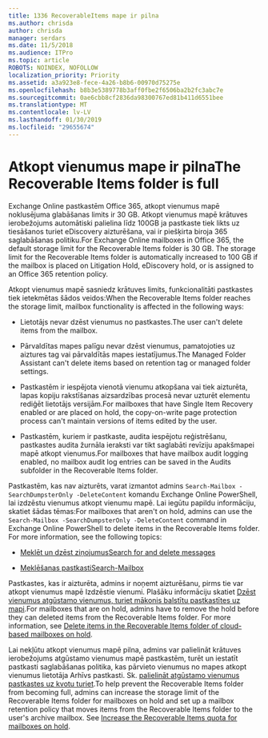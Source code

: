 ```yaml
---
title: 1336 RecoverableItems mape ir pilna
ms.author: chrisda
author: chrisda
manager: serdars
ms.date: 11/5/2018
ms.audience: ITPro
ms.topic: article
ROBOTS: NOINDEX, NOFOLLOW
localization_priority: Priority
ms.assetid: a3a923e8-fece-4a26-b8b6-00970d75275e
ms.openlocfilehash: b8b3e5389778b3aff0fbe2f6506ba2b2fc3abc7e
ms.sourcegitcommit: 0ae6cbb8cf2836da98300767ed81b411d6551bee
ms.translationtype: MT
ms.contentlocale: lv-LV
ms.lasthandoff: 01/30/2019
ms.locfileid: "29655674"
---
```

# <a name="the-recoverable-items-folder-is-full"></a><span data-ttu-id="78f6e-102">Atkopt vienumus mape ir pilna</span><span class="sxs-lookup"><span data-stu-id="78f6e-102">The Recoverable Items folder is full</span></span>

<span data-ttu-id="78f6e-p101">Exchange Online pastkastēm Office 365, atkopt vienumus mapē noklusējuma glabāšanas limits ir 30 GB. Atkopt vienumus mapē krātuves ierobežojums automātiski palielina līdz 100GB ja pastkaste tiek likts uz tiesāšanos turiet eDiscovery aizturēšana, vai ir piešķirta biroja 365 saglabāšanas politiku.</span><span class="sxs-lookup"><span data-stu-id="78f6e-p101">For Exchange Online mailboxes in Office 365, the default storage limit for the Recoverable Items folder is 30 GB. The storage limit for the Recoverable Items folder is automatically increased to 100 GB if the mailbox is placed on Litigation Hold, eDiscovery hold, or is assigned to an Office 365 retention policy.</span></span>
  
<span data-ttu-id="78f6e-105">Atkopt vienumus mapē sasniedz krātuves limits, funkcionalitāti pastkastes tiek ietekmētas šādos veidos:</span><span class="sxs-lookup"><span data-stu-id="78f6e-105">When the Recoverable Items folder reaches the storage limit, mailbox functionality is affected in the following ways:</span></span>
  
- <span data-ttu-id="78f6e-106">Lietotājs nevar dzēst vienumus no pastkastes.</span><span class="sxs-lookup"><span data-stu-id="78f6e-106">The user can't delete items from the mailbox.</span></span>
    
- <span data-ttu-id="78f6e-107">Pārvaldītas mapes palīgu nevar dzēst vienumus, pamatojoties uz aiztures tag vai pārvaldītās mapes iestatījumus.</span><span class="sxs-lookup"><span data-stu-id="78f6e-107">The Managed Folder Assistant can't delete items based on retention tag or managed folder settings.</span></span>
    
- <span data-ttu-id="78f6e-108">Pastkastēm ir iespējota vienotā vienumu atkopšana vai tiek aizturēta, lapas kopiju rakstīšanas aizsardzības procesā nevar uzturēt elementu rediģēt lietotājs versijām.</span><span class="sxs-lookup"><span data-stu-id="78f6e-108">For mailboxes that have Single Item Recovery enabled or are placed on hold, the copy-on-write page protection process can't maintain versions of items edited by the user.</span></span>
    
- <span data-ttu-id="78f6e-109">Pastkastēm, kuriem ir pastkaste, audita iespējotu reģistrēšanu, pastkastes audita žurnāla ieraksti var tikt saglabāti revīziju apakšmapei mapē atkopt vienumus.</span><span class="sxs-lookup"><span data-stu-id="78f6e-109">For mailboxes that have mailbox audit logging enabled, no mailbox audit log entries can be saved in the Audits subfolder in the Recoverable Items folder.</span></span>
    
<span data-ttu-id="78f6e-p102">Pastkastēm, kas nav aizturēts, varat izmantot admins `Search-Mailbox -SearchDumpsterOnly -DeleteContent` komandu Exchange Online PowerShell, lai izdzēstu vienumus atkopt vienumu mapē. Lai iegūtu papildu informāciju, skatiet šādas tēmas:</span><span class="sxs-lookup"><span data-stu-id="78f6e-p102">For mailboxes that aren't on hold, admins can use the  `Search-Mailbox -SearchDumpsterOnly -DeleteContent` command in Exchange Online PowerShell to delete items in the Recoverable Items folder. For more information, see the following topics:</span></span> 
  
- [<span data-ttu-id="78f6e-112">Meklēt un dzēst ziņojumus</span><span class="sxs-lookup"><span data-stu-id="78f6e-112">Search for and delete messages</span></span>](https://docs.microsoft.com/office365/securitycompliance/search-for-and-delete-messagesadmin-help)
    
- [<span data-ttu-id="78f6e-113">Meklēšanas pastkasti</span><span class="sxs-lookup"><span data-stu-id="78f6e-113">Search-Mailbox</span></span>](https://docs.microsoft.com/powershell/module/exchange/mailboxes/Search-Mailbox)
    
<span data-ttu-id="78f6e-p103">Pastkastes, kas ir aizturēta, admins ir noņemt aizturēšanu, pirms tie var atkopt vienumus mapē Izdzēstie vienumi. Plašāku informāciju skatiet [Dzēst vienumus atgūstamo vienumus, turiet mākonis balstītu pastkastītes uz mapi](https://docs.microsoft.com/office365/securitycompliance/delete-items-in-the-recoverable-items-folder-of-mailboxes-on-hold).</span><span class="sxs-lookup"><span data-stu-id="78f6e-p103">For mailboxes that are on hold, admins have to remove the hold before they can deleted items from the Recoverable Items folder. For more information, see [Delete items in the Recoverable Items folder of cloud-based mailboxes on hold](https://docs.microsoft.com/office365/securitycompliance/delete-items-in-the-recoverable-items-folder-of-mailboxes-on-hold).</span></span>
  
<span data-ttu-id="78f6e-p104">Lai nekļūtu atkopt vienumus mapē pilna, admins var palielināt krātuves ierobežojums atgūstamo vienumus mapē pastkastēm, turēt un iestatīt pastkasti saglabāšanas politika, kas pārvieto vienumus no mapes atkopt vienumus lietotāja Arhīvs pastkasti. Sk. [palielināt atgūstamo vienumus pastkastes uz kvotu turiet](https://docs.microsoft.com/office365/securitycompliance/increase-the-recoverable-quota-for-mailboxes-on-hold).</span><span class="sxs-lookup"><span data-stu-id="78f6e-p104">To help prevent the Recoverable Items folder from becoming full, admins can increase the storage limit of the Recoverable Items folder for mailboxes on hold and set up a mailbox retention policy that moves items from the Recoverable Items folder to the user's archive mailbox. See [Increase the Recoverable Items quota for mailboxes on hold](https://docs.microsoft.com/office365/securitycompliance/increase-the-recoverable-quota-for-mailboxes-on-hold).</span></span>
  

